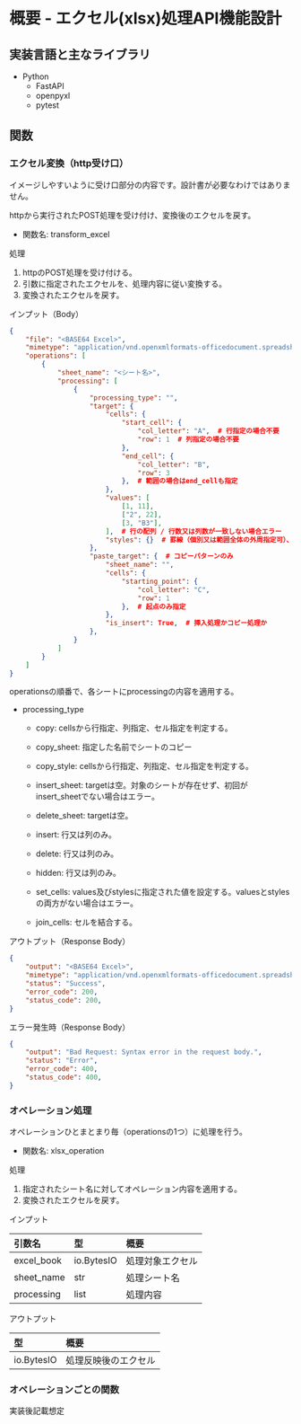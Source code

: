 # 概要 - エクセル(xlsx)処理API機能設計

## 実装言語と主なライブラリ

- Python
    - FastAPI
    - openpyxl
    - pytest

## 関数

### エクセル変換（http受け口）

イメージしやすいように受け口部分の内容です。設計書が必要なわけではありません。

httpから実行されたPOST処理を受け付け、変換後のエクセルを戻す。

- 関数名: transform_excel

処理

1. httpのPOST処理を受け付ける。
2. 引数に指定されたエクセルを、処理内容に従い変換する。
3. 変換されたエクセルを戻す。

インプット（Body）

```json
{
    "file": "<BASE64 Excel>",
    "mimetype": "application/vnd.openxmlformats-officedocument.spreadsheetml.sheet",
    "operations": [
        {
            "sheet_name": "<シート名>",
            "processing": [
                {
                    "processing_type": "",
                    "target": {
                        "cells": {
                            "start_cell": {
                                "col_letter": "A",  # 行指定の場合不要
                                "row": 1  # 列指定の場合不要
                            },
                            "end_cell": {
                                "col_letter": "B",
                                "row": 3
                            },  # 範囲の場合はend_cellも指定
                        },
                        "values": [
                            [1, 11],
                            ["2", 22],
                            [3, "B3"],
                        ],  # 行の配列 / 行数又は列数が一致しない場合エラー
                        "styles": {}  # 罫線（個別又は範囲全体の外周指定可）、背景色、文字色、フォント、フォントサイズ、太字、イタリック、アンダーライン、行の高さ、列の幅
                    },
                    "paste_target": {  # コピーパターンのみ
                        "sheet_name": "",
                        "cells": {
                            "starting_point": {
                                "col_letter": "C",
                                "row": 1
                            },  # 起点のみ指定
                        },
                        "is_insert": True,  # 挿入処理かコピー処理か
                    },
                }
            ]
        }
    ]
}
```

operationsの順番で、各シートにprocessingの内容を適用する。

- processing_type
    - copy: cellsから行指定、列指定、セル指定を判定する。
    - copy_sheet: 指定した名前でシートのコピー
    - copy_style: cellsから行指定、列指定、セル指定を判定する。

    - insert_sheet: targetは空。対象のシートが存在せず、初回がinsert_sheetでない場合はエラー。
    - delete_sheet: targetは空。
    - insert: 行又は列のみ。
    - delete: 行又は列のみ。
    - hidden: 行又は列のみ。

    - set_cells: values及びstylesに指定された値を設定する。valuesとstylesの両方がない場合はエラー。
    - join_cells: セルを結合する。

アウトプット（Response Body）

```json
{
    "output": "<BASE64 Excel>",
    "mimetype": "application/vnd.openxmlformats-officedocument.spreadsheetml.sheet",
    "status": "Success",
    "error_code": 200,
    "status_code": 200,
}
```

エラー発生時（Response Body）

```json
{
    "output": "Bad Request: Syntax error in the request body.",
    "status": "Error",
    "error_code": 400,
    "status_code": 400,
}
```

### オペレーション処理

オペレーションひとまとまり毎（operationsの1つ）に処理を行う。

- 関数名: xlsx_operation

処理

1. 指定されたシート名に対してオペレーション内容を適用する。
2. 変換されたエクセルを戻す。

インプット

| 引数名 | 型 | 概要 |
| :--- | :--- | :--- |
| excel_book | io.BytesIO | 処理対象エクセル |
| sheet_name | str | 処理シート名 |
| processing | list | 処理内容 |

アウトプット

| 型 | 概要 |
| :--- | :--- |
| io.BytesIO | 処理反映後のエクセル |

### オペレーションごとの関数

実装後記載想定
